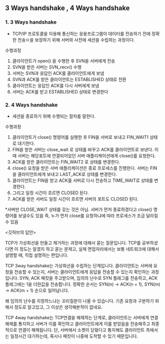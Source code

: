 ## 3 Ways handshake , 4 Ways handshake 

### 1. 3 Ways handshake 
- TCP/IP 프로토콜을 이용해 통신하는 응용프로그램이 데이터를 전송하기 전에 정확한 전송ㅇ을 보장하기 위해 서버와 사전에 세션을 수립하는 과정이다.

수행과정
1. 클라이언트가 open() 을 수행한 후 SVN을 서버에게 전송 
2. SVN을 받은 서버는 SVN_recv() 수행
3. 서버는 SVN과 응답인 ACK를 클라이언트에게 보냄
4. SVN과 ACK를 받은 클라이언트는 ESTABLISHED 상태로 전환
5. 클라이언트는 응답인 ACK를 다시 서버에게 보냄 
6. 서버는 ACK를 받고 ESTABLISHED 상태로 변경한다


### 2. 4 Ways handshake 
- 세션을 종료하기 위해 수행되는 절차를 말한다.


수행과정
1. 클라이언트가 close() 명령어를 실행한 후 FIN을 서버로 보내고 FIN_WAIT1 상태로 대기한다.
2. FIN을 받은 서버는 close_wait 로 상태를 바꾸고 ACK를 클라이언트로 보낸다. 이때 서버는 해당포트에 연결되어있던 서버 애플리케이션에게 close()를 요청한다.
3. ACK를 받은 클라이언트는 FIN_WAIT2 로 상태를 변경한다. 
4. close() 요청을 받은 서버 애플리케이션은 종료 프로세스를 진행한다. 서버는 FIN을 클라이언트에게 보내고 LAST_ACK로 상태를 변경한다.
5. 클라이언트는 FIN을 받고 ACK를 서버로 다시 전송하고 TIME_WAIT로 상태를 변경한다.
6. 그리고 일정 시간이 흐르면 CLOSED 된다. 
7. ACK를 받은 서버도 일정 시간이 흐르면 서버의 포트도 CLOSED 된다.

*서버만 CLOSE_WAIT 상태를 갖는 것은 아님. 서버가 먼저 종료하겠다고 close() 명령어를 보낼수도 있음 즉, 누가 먼저 close를 요청하냐에 따라 프로세스가 조금 달라질 수 있음 

<깃허브의 답안>

TCP가 가상회선을 만들고 제거하는 과정에 대해서 묻는 질문입니다. TCP를 공부하셨다면 이 정도는 알겠지 하고 묻는 문제고, 실제 면접자리에서는 보통 네트워크에 대해서 설명할 때, 직접 설명하는 편입니다.

TCP 3way handshake는 가상회선을 수립하는 단계입니다. 클라이언트는 서버에 요청을 전송할 수 있는지, 서버는 클라이언트에게 응답을 전송할 수 있는지 확인하는 과정입니다. SYN, ACK 패킷을 주고받으며, 임의의 난수로 SYN 플래그를 전송하고, ACK 플래그에는 1을 더한값을 전송합니다. 정확한 순서는 SYN(n) -> ACK(n + 1), SYN(m) -> ACK(m + 1) 순으로 일어납니다.

왜 임의의 난수를 지정하느냐는 꼬리질문이 나올 수 있습니다. 기존 요청과 구분하기 위해서 정도로 알고있고, 그 이상은 생각해본적이 없네요.


TCP 4way handshake는 TCP연결을 해제하는 단계로, 클라이언트는 서버에게 연결해제를 통지하고 서버가 이를 확인하고 클라이언트에게 이를 받았음을 전송해주고 최종적으로 연결이 해제됩니다. 단, 서버에서 소켓이 닫혔다고 통지해도 클라이언트 측에서는 일정시간 대기하는데, 혹시나 패킷이 나중에 도착할 수 있기 때문입니다.
